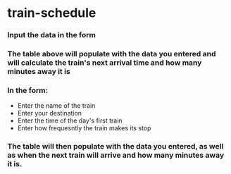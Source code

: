 # train-schedule

### Input the data in the form
### The table above will populate with the data you entered and will calculate the train's next arrival time and how many minutes away it is

### In the form:
* Enter the name of the train
* Enter your destination
* Enter the time of the day's first train
* Enter how frequesntly the train makes its stop

### The table will then populate with the data you entered, as well as when the next train will arrive and how many minutes away it is.
